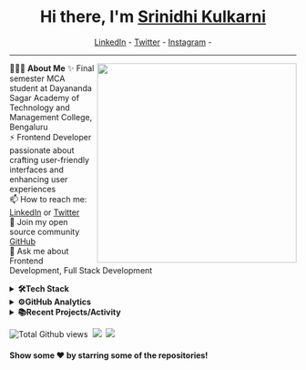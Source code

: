 <h1 align="center"> Hi there, I'm <a href="https://www.linkedin.com/in/srinidhikulkarni">Srinidhi Kulkarni</a> </h1>

<!--- Adding Header Elements -->
<p align="center">
  <a href="https://www.linkedin.com/in/srinidhikulkarni/">LinkedIn</a> -
  <a href="https://twitter.com/srinidhifd">Twitter</a> -
  <a href="https://instagram.com/srinidhii7">Instagram</a> -
</p> 

-----------------------------------------------------------
👨🏻‍💻 **About Me**<img src="https://raw.githubusercontent.com/sanjay-kv/sanjay-kv/main/Assets/illustration.png" min-width="300px" max-width="300px" width="350px" align="right"> 
✨ Final semester MCA student at Dayananda Sagar Academy of Technology and Management College, Bengaluru<br>
⚡ Frontend Developer passionate about crafting user-friendly interfaces and enhancing user experiences<br>
📫 How to reach me: [LinkedIn](https://www.linkedin.com/in/srinidhikulkarni/) or [Twitter](https://twitter.com/srinidhifd)<br>
👯 Join my open source community [GitHub](https://github.com/srinidhifd)<br>
💬 Ask me about Frontend Development, Full Stack Development<br>
<!--- Adding Tech Stack open Section -->

<details>	
 <summary><b>🛠Tech Stack</b></summary><br>
Languages: 
<img src="https://img.shields.io/badge/html5-%23E34F26.svg?style=for-the-badge&logo=html5&logoColor=white">&nbsp;
<img src="https://img.shields.io/badge/css3-%231572B6.svg?style=for-the-badge&logo=css3&logoColor=white">&nbsp; 
<img src="https://img.shields.io/badge/javascript-%23323330.svg?style=for-the-badge&logo=javascript&logoColor=%23F7DF1E">&nbsp;
<img src="https://img.shields.io/badge/typescript-%23007ACC.svg?style=for-the-badge&logo=typescript&logoColor=white">&nbsp;<br>
Frameworks and Libraries: 
<img src="https://img.shields.io/badge/react-%2320232a.svg?style=for-the-badge&logo=react&logoColor=%2361DAFB">&nbsp;
<img src="https://img.shields.io/badge/angular-%23DD0031.svg?style=for-the-badge&logo=angular&logoColor=white">&nbsp;
<img src="https://img.shields.io/badge/bootstrap-%23563D7C.svg?style=for-the-badge&logo=bootstrap&logoColor=white">&nbsp;
<img src="https://img.shields.io/badge/tailwindcss-%2338B2AC.svg?style=for-the-badge&logo=tailwind-css&logoColor=white">&nbsp;<br>
Tools and Platforms: 
<img src="https://img.shields.io/badge/node.js-6DA55F?style=for-the-badge&logo=node.js&logoColor=white">&nbsp; 
<img src="https://img.shields.io/badge/express.js-%23404d59.svg?style=for-the-badge&logo=express&logoColor=%2361DAFB">&nbsp;
<img src="https://img.shields.io/badge/MongoDB-%234ea94b.svg?style=for-the-badge&logo=mongodb&logoColor=white">&nbsp;
<img src="https://img.shields.io/badge/mysql-%2300f.svg?style=for-the-badge&logo=mysql&logoColor=white">&nbsp;
<img src="https://img.shields.io/badge/python-3670A0?style=for-the-badge&logo=python&logoColor=ffdd54">&nbsp;
<img src="https://img.shields.io/badge/figma-%23F24E1E.svg?style=for-the-badge&logo=figma&logoColor=white">&nbsp;
<img src="https://img.shields.io/badge/Canva-%2300C4CC.svg?style=for-the-badge&logo=Canva&logoColor=white">
</details> 


<!--- 2nd Section on GitHub Analytics -->

<details>	
  <summary><b>⚙️GitHub Analytics</b></summary>
<a href="https://github.com/srinidhifd">
  <p align="left"> <img src="https://komarev.com/ghpvc/?username=srinidhifd&label=Profile%20views&color=0e75b6&style=flat" alt="srinidhifd" /> </p>

<p align="left"> <a href="https://github.com/ryo-ma/github-profile-trophy"><img src="https://github-profile-trophy.vercel.app/?username=srinidhifd" alt="srinidhifd" /></a> </p>
<p><img align="left" src="https://github-readme-stats.vercel.app/api/top-langs?username=srinidhifd&show_icons=true&locale=en&layout=compact" alt="srinidhifd" /></p>

<p>&nbsp;<img align="center" src="https://github-readme-stats.vercel.app/api?username=srinidhifd&show_icons=true&locale=en" alt="srinidhifd" /></p>

<p><img align="center" src="https://github-readme-streak-stats.herokuapp.com/?user=srinidhifd&" alt="srinidhifd" /></p>
</details> 

<!--- 3rd Section on Recent Projects -->

<details>	
    <summary><b>📚Recent Projects/Activity</b></summary><br>

  ✨ [Movie Library Web Application](https://github.com/srinidhifd/movie-library-webapp)<br>
  ✨ [ToDo App UI Design](https://github.com/srinidhifd/todo-app)<br>
  ✨ [Faculty Data Export to PDF](https://github.com/srinidhifd/faculty-data-export)<br>
  ✨ [Open Source Contributions](https://github.com/srinidhifd/open-source)<br>

<!--START_SECTION:activity-->
1. 🎉 Merged PR [#3](https://github.com/srinidhifd/srinidhifd/pull/3) in [srinidhifd/srinidhifd](https://github.com/srinidhifd/srinidhifd)
2. 💪 Opened PR [#3](https://github.com/srinidhifd/srinidhifd/pull/3) in [srinidhifd/srinidhifd](https://github.com/srinidhifd/srinidhifd)
3. 🎉 Merged PR [#18](https://github.com/srinidhifd/movie-library-webapp/pull/18) in [srinidhifd/movie-library-webapp](https://github.com/srinidhifd/movie-library-webapp)
4. 💪 Opened PR [#18](https://github.com/srinidhifd/movie-library-webapp/pull/18) in [srinidhifd/movie-library-webapp](https://github.com/srinidhifd/movie-library-webapp)
5. 🎉 Merged PR [#3](https://github.com/srinidhifd/faculty-data-export/pull/3) in [srinidhifd/faculty-data-export](https://github.com/srinidhifd/faculty-data-export)
<!--END_SECTION:activity-->
</details> 

<!--- Footer Starts - Adding the Social Media Status count-->

 <p align="left">  <img src="https://enct8yvqkgdbon1.m.pipedream.net" alt="Total Github views" />&nbsp;&nbsp;</a><a href="https://twitter.com/srinidhifd"><img src="https://img.shields.io/twitter/follow/srinidhifd?style=social"></a>&nbsp;&nbsp;<a href="https://www.youtube.com/channel/UCzyGIdENFVT36Yx4zTws4kw/?sub_confirmation=1"><img src="https://img.shields.io/youtube/channel/views/UCzyGIdENFVT36Yx4zTws4kw?style=social"></a></p>

#### Show some ❤️ by starring some of the repositories!

